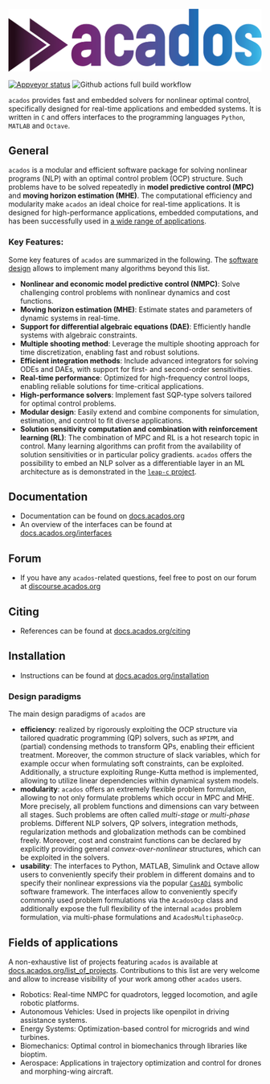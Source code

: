 <!-- # acados -->

![](docs/_static/acados_logo.png)
<!-- [![Travis Status](https://secure.travis-ci.org/acados/acados.png?branch=master)](http://travis-ci.org/acados/acados) -->
[![Appveyor status](https://ci.appveyor.com/api/projects/status/q0b2nohk476u5clg?svg=true)](https://ci.appveyor.com/project/roversch/acados)
![Github actions full build workflow](https://github.com/acados/acados/actions/workflows/full_build.yml/badge.svg)
<!-- [![codecov](https://codecov.io/gh/acados/acados/branch/master/graph/badge.svg)](https://codecov.io/gh/acados/acados) -->

`acados` provides fast and embedded solvers for nonlinear optimal control, specifically designed for real-time applications and embedded systems.
It is written in `C` and offers interfaces to the programming languages `Python`, `MATLAB` and `Octave`.

## General
`acados` is a modular and efficient software package for solving nonlinear programs (NLP) with an optimal control problem (OCP) structure.
Such problems have to be solved repeatedly in **model predictive control (MPC)** and **moving horizon estimation (MHE)**.
The computational efficiency and modularity make `acados` an ideal choice for real-time applications.
It is designed for high-performance applications, embedded computations, and has been successfully used in [a wide range of applications](#fields-of-applications).

### Key Features:
Some key features of `acados` are summarized in the following.
The [software design](#design-paradigms) allows to implement many algorithms beyond this list.
- **Nonlinear and economic model predictive control (NMPC)**: Solve challenging control problems with nonlinear dynamics and cost functions.
- **Moving horizon estimation (MHE)**: Estimate states and parameters of dynamic systems in real-time.
- **Support for differential algebraic equations (DAE)**: Efficiently handle systems with algebraic constraints.
- **Multiple shooting method**: Leverage the multiple shooting approach for time discretization, enabling fast and robust solutions.
- **Efficient integration methods**: Include advanced integrators for solving ODEs and DAEs, with support for first- and second-order sensitivities.
- **Real-time performance**: Optimized for high-frequency control loops, enabling reliable solutions for time-critical applications.
- **High-performance solvers**: Implement fast SQP-type solvers tailored for optimal control problems.
- **Modular design**: Easily extend and combine components for simulation, estimation, and control to fit diverse applications.
- **Solution sensitivity computation and combination with reinforcement learning (RL)**: The combination of MPC and RL is a hot research topic in control. Many learning algorithms can profit from the availability of solution sensitivities or in particular policy gradients.
`acados` offers the possibility to embed an NLP solver as a differentiable layer in an ML architecture as is demonstrated in the [`leap-c` project](https://github.com/leap-c/leap-c).

## Documentation
- Documentation can be found on [docs.acados.org](https://docs.acados.org/)
- An overview of the interfaces can be found at [docs.acados.org/interfaces](https://docs.acados.org/interfaces)

## Forum
- If you have any `acados`-related questions, feel free to post on our forum at [discourse.acados.org](https://discourse.acados.org/)

## Citing
- References can be found at [docs.acados.org/citing](https://docs.acados.org/citing)

## Installation
- Instructions can be found at
[docs.acados.org/installation](https://docs.acados.org/installation)

### Design paradigms
The main design paradigms of `acados` are
- **efficiency**: realized by rigorously exploiting the OCP structure via tailored quadratic programming (QP) solvers, such as `HPIPM`, and (partial) condensing methods to transform QPs, enabling their efficient treatment.
Moreover, the common structure of slack variables, which for example occur when formulating soft constraints, can be exploited.
Additionally, a structure exploiting Runge-Kutta method is implemented, allowing to utilize linear dependencies within dynamical system models.
- **modularity**:
`acados` offers an extremely flexible problem formulation, allowing to not only formulate problems which occur in MPC and MHE.
More precisely, all problem functions and dimensions can vary between all stages.
Such problems are often called *multi-stage* or *multi-phase* problems.
Different NLP solvers, QP solvers, integration methods, regularization methods and globalization methods can be combined freely.
Moreover, cost and constraint functions can be declared by explicitly providing general *convex-over-nonlinear* structures, which can be exploited in the solvers.
- **usability**: The interfaces to Python, MATLAB, Simulink and Octave allow users to conveniently specify their problem in different domains and to specify their nonlinear expressions via the popular [`CasADi`](https://web.casadi.org/) symbolic software framework.
The interfaces allow to conveniently specify commonly used problem formulations via the `AcadosOcp` class and additionally expose the full flexibility of the internal `acados` problem formulation, via multi-phase formulations and `AcadosMultiphaseOcp`.

## Fields of applications
A non-exhaustive list of projects featuring `acados` is available at [docs.acados.org/list_of_projects](https://docs.acados.org/list_of_projects/index.html).
Contributions to this list are very welcome and allow to increase visibility of your work among other `acados` users.
- Robotics: Real-time NMPC for quadrotors, legged locomotion, and agile robotic platforms.
- Autonomous Vehicles: Used in projects like openpilot in driving assistance systems.
- Energy Systems: Optimization-based control for microgrids and wind turbines.
- Biomechanics: Optimal control in biomechanics through libraries like bioptim.
- Aerospace: Applications in trajectory optimization and control for drones and morphing-wing aircraft.
